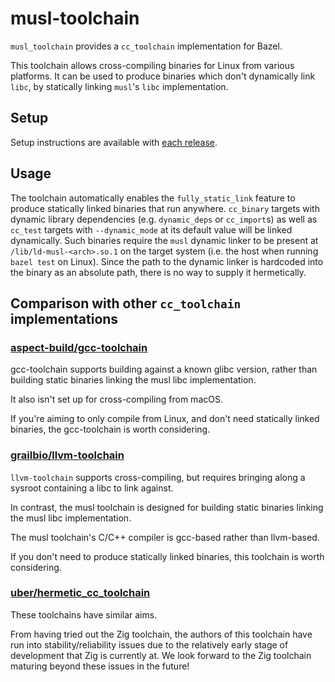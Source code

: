# musl-toolchain

`musl_toolchain` provides a `cc_toolchain` implementation for Bazel.

This toolchain allows cross-compiling binaries for Linux from various platforms. It can be used to produce binaries which don't dynamically link `libc`, by statically linking `musl`'s `libc` implementation.

## Setup

Setup instructions are available with [each release](https://github.com/bazel-contrib/musl-toolchain/releases).

## Usage

The toolchain automatically enables the `fully_static_link` feature to produce statically linked binaries that run anywhere.
`cc_binary` targets with dynamic library dependencies (e.g. `dynamic_deps` or `cc_import`s) as well as `cc_test` targets with `--dynamic_mode` at its default value will be linked dynamically. Such binaries require the `musl` dynamic linker to be present at `/lib/ld-musl-<arch>.so.1` on the target system (i.e. the host when running `bazel test` on Linux).
Since the path to the dynamic linker is hardcoded into the binary as an absolute path, there is no way to supply it hermetically.

## Comparison with other `cc_toolchain` implementations

### [aspect-build/gcc-toolchain](https://github.com/aspect-build/gcc-toolchain)

gcc-toolchain supports building against a known glibc version, rather than building static binaries linking the musl libc implementation.

It also isn't set up for cross-compiling from macOS.

If you're aiming to only compile from Linux, and don't need statically linked binaries, the gcc-toolchain is worth considering.

### [grailbio/llvm-toolchain](https://github.com/grailbio/bazel-toolchain)

`llvm-toolchain` supports cross-compiling, but requires bringing along a sysroot containing a libc to link against.

In contrast, the musl toolchain is designed for building static binaries linking the musl libc implementation.

The musl toolchain's C/C++ compiler is gcc-based rather than llvm-based.

If you don't need to produce statically linked binaries, this toolchain is worth considering.

### [uber/hermetic_cc_toolchain](https://github.com/uber/hermetic_cc_toolchain)

These toolchains have similar aims.

From having tried out the Zig toolchain, the authors of this toolchain have run into stability/reliability issues due to the relatively early stage of development that Zig is currently at. We look forward to the Zig toolchain maturing beyond these issues in the future!

